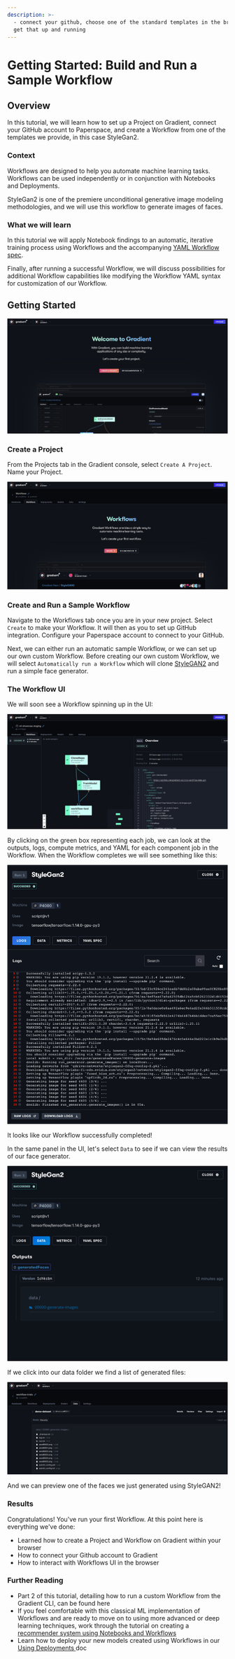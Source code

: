 ```yaml
---
description: >-
  - connect your github, choose one of the standard templates in the browser and
  get that up and running
---
```


# Getting Started: Build and Run a Sample Workflow

## Overview

In this tutorial, we will learn how to set up a Project on Gradient, connect your GitHub account to Paperspace, and create a Workflow from one of the templates we provide, in this case StyleGan2. 

### Context 

Workflows are designed to help you automate machine learning tasks. Workflows can be used independently or in conjunction with Notebooks and Deployments.

 StyleGan2 is one of the premiere unconditional generative image modeling methodologies, and we will use this workflow to generate images of faces.

### What we will learn

In this tutorial we will apply Notebook findings to an automatic, iterative training process using Workflows and the accompanying [YAML Workflow spec](../../explore-train-deploy/workflows/using-yaml-for-data-science.md).

Finally, after running a successful Workflow, we will discuss possibilities for additional Workflow capabilities like modifying the Workflow YAML syntax for customization of our Workflow.

## Getting Started

![The projects homepage](../../.gitbook/assets/screen-shot-2021-09-21-at-3.55.08-pm.png)

### Create a Project

From the Projects tab in the Gradient console, select `Create A Project`. Name your Project.

![Users can create a Worfklow within a Project.](../../.gitbook/assets/screen-shot-2021-09-21-at-3.56.27-pm.png)

### Create and Run a Sample Workflow

Navigate to the Workflows tab once you are in your new project. Select `Create` to make your Workflow. It will then as you to set up GitHub integration. Configure your Paperspace account to connect to your GitHub.

Next, we can either run an automatic sample Workflow, or we can set up our own custom Workflow. Before creating our own custom Workflow, we will select `Automatically run a Workflow` which will clone [StyleGAN2](https://github.com/nvlabs/stylegan2) and run a simple face generator.

### The Workflow UI

We will soon see a Workflow spinning up in the UI:

![Each green box represents a different job in the YAML file, displayed under the Overview.](../../.gitbook/assets/screen-shot-2021-09-21-at-3.58.31-pm%20%282%29.png)

By clicking on the green box representing each job, we can look at the outputs, logs, compute metrics, and YAML for each component job in the Workflow. When the Workflow completes we will see something like this:

![Logs from our first Workflow run.](../../.gitbook/assets/screen-shot-2021-09-17-at-3.59.34-pm.png)

It looks like our Workflow successfully completed! 

In the same panel in the UI, let's select `Data` to see if we can view the results of our face generator.

![](../../.gitbook/assets/screen-shot-2021-09-17-at-4.02.00-pm.png)

If we click into our data folder we find a list of generated files:

![The data tab for each Project contains the stored Datasets ](../../.gitbook/assets/screen-shot-2021-09-21-at-4.06.53-pm%20%281%29.png)

And we can preview one of the faces we just generated using StyleGAN2!

### Results

Congratulations! You've run your first Workflow. At this point here is everything we've done:

* Learned how to create a Project and Workflow on Gradient within your browser 
* How to connect your Github account to Gradient
* How to interact with Workflows UI in the browser

### Further Reading

* Part 2 of this tutorial, detailing how to run a custom Workflow from the Gradient CLI, can be found here
* If you feel comfortable with this classical ML implementation of Workflows and are ready to move on to using more advanced or deep learning techniques, work through the tutorial on creating a [recommender system using Notebooks and Workflows](https://docs.paperspace.com/gradient/get-started/tutorials-list/end-to-end-example)
* Learn how to deploy your new models created using Workflows in our[ Using Deployments ](https://docs.paperspace.com/gradient/get-started/tutorials-list/dealing-with-gradient-deployments)doc





